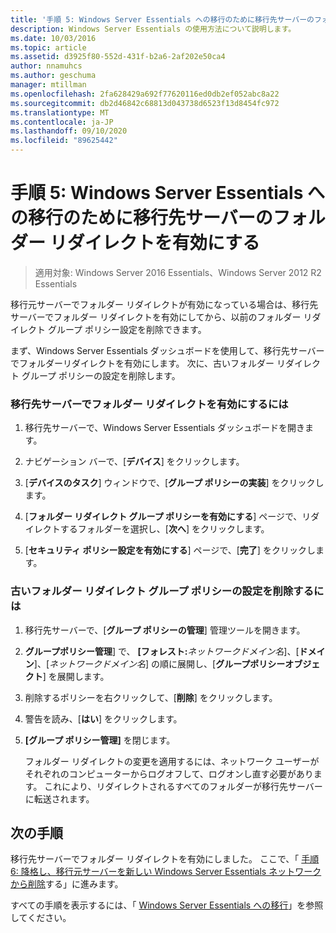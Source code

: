 ```yaml
---
title: '手順 5: Windows Server Essentials への移行のために移行先サーバーのフォルダー リダイレクトを有効にする'
description: Windows Server Essentials の使用方法について説明します。
ms.date: 10/03/2016
ms.topic: article
ms.assetid: d3925f80-552d-431f-b2a6-2af202e50ca4
author: nnamuhcs
ms.author: geschuma
manager: mtillman
ms.openlocfilehash: 2fa628429a692f77620116ed0db2ef052abc8a22
ms.sourcegitcommit: db2d46842c68813d043738d6523f13d8454fc972
ms.translationtype: MT
ms.contentlocale: ja-JP
ms.lasthandoff: 09/10/2020
ms.locfileid: "89625442"
---
```

# <a name="step-5-enable-folder-redirection-on-the-destination-server-for-windows-server-essentials-migration"></a>手順 5: Windows Server Essentials への移行のために移行先サーバーのフォルダー リダイレクトを有効にする

>適用対象: Windows Server 2016 Essentials、Windows Server 2012 R2 Essentials

移行元サーバーでフォルダー リダイレクトが有効になっている場合は、移行先サーバーでフォルダー リダイレクトを有効にしてから、以前のフォルダー リダイレクト グループ ポリシー設定を削除できます。

 まず、Windows Server Essentials ダッシュボードを使用して、移行先サーバーでフォルダーリダイレクトを有効にします。 次に、古いフォルダー リダイレクト グループ ポリシーの設定を削除します。

### <a name="to-enable-folder-redirection-on-the-destination-server"></a>移行先サーバーでフォルダー リダイレクトを有効にするには

1.  移行先サーバーで、Windows Server Essentials ダッシュボードを開きます。

2.  ナビゲーション バーで、[**デバイス**] をクリックします。

3.  [**デバイスのタスク**] ウィンドウで、[**グループ ポリシーの実装**] をクリックします。

4.  [**フォルダー リダイレクト グループ ポリシーを有効にする**] ページで、リダイレクトするフォルダーを選択し、[**次へ**] をクリックします。

5.  [**セキュリティ ポリシー設定を有効にする**] ページで、[**完了**] をクリックします。

### <a name="to-delete-the-old-folder-redirection-group-policy-setting"></a>古いフォルダー リダイレクト グループ ポリシーの設定を削除するには

1. 移行先サーバーで、[**グループ ポリシーの管理**] 管理ツールを開きます。

2. **グループポリシー管理**] で、 **[フォレスト:**<em>ネットワークドメイン名</em>]、[**ドメイン**]、[*ネットワークドメイン名*] の順に展開し、[**グループポリシーオブジェクト**] を展開します。

3. 削除するポリシーを右クリックして、[**削除**] をクリックします。

4. 警告を読み、[**はい**] をクリックします。

5. **[グループ ポリシー管理]** を閉じます。

   フォルダー リダイレクトの変更を適用するには、ネットワーク ユーザーがそれぞれのコンピューターからログオフして、ログオンし直す必要があります。 これにより、リダイレクトされるすべてのフォルダーが移行先サーバーに転送されます。

## <a name="next-steps"></a>次の手順
 移行先サーバーでフォルダー リダイレクトを有効にしました。 ここで、「 [手順 6: 降格し、移行元サーバーを新しい Windows Server Essentials ネットワークから削除](Step-6--Demote-and-remove-the-Source-Server-from-the-new-Windows-Server-Essentials-network.md)する」に進みます。


すべての手順を表示するには、「 [Windows Server Essentials への移行](Migrate-from-Previous-Versions-to-Windows-Server-Essentials-or-Windows-Server-Essentials-Experience.md)」を参照してください。

